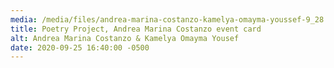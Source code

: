 ```yaml
---
media: /media/files/andrea-marina-costanzo-kamelya-omayma-youssef-9_28.png
title: Poetry Project, Andrea Marina Costanzo event card
alt: Andrea Marina Costanzo & Kamelya Omayma Yousef
date: 2020-09-25 16:40:00 -0500
---
```

